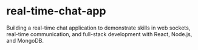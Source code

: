 # real-time-chat-app
Building a real-time chat application to demonstrate skills in web sockets, real-time communication, and full-stack development with React, Node.js, and MongoDB.

